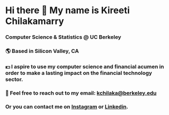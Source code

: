 # Hi there 👋 My name is Kireeti Chilakamarry

###  Computer Science & Statistics @ UC Berkeley

### :earth_americas: Based in Silicon Valley, CA
    
### :dollar: I aspire to use my computer science and financial acumen in order to make a lasting impact on the financial technology sector. 
    
### :email: Feel free to reach out to my email: kchilaka@berkeley.edu
    
###  Or you can contact me on [Instagram]([url](https://www.instagram.com/kireeti.chy/)) or [Linkedin]([url](https://www.linkedin.com/in/kchilaka/)).

<!--
**kireetichilakamarry/kireetichilakamarry** is a ✨ _special_ ✨ repository because its `README.md` (this file) appears on your GitHub profile.

Here are some ideas to get you started:

- 🔭 I’m currently working on ...
- 🌱 I’m currently learning ...
- 👯 I’m looking to collaborate on ...
- 🤔 I’m looking for help with ...
- 💬 Ask me about ...
- 📫 How to reach me: ...
- 😄 Pronouns: ...
- ⚡ Fun fact: ...
-->
